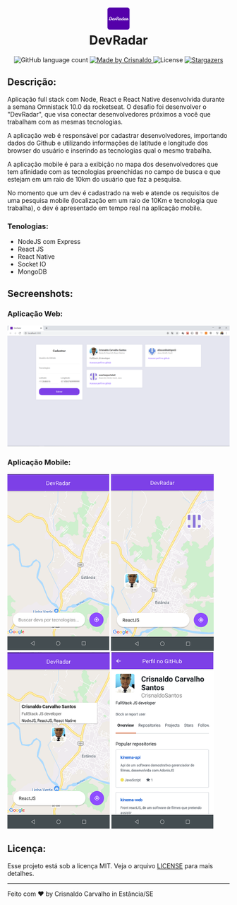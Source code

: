 <h1 align="center">
    <img src="./github_assets/logo192.png" width="50px">
    <br/>DevRadar
</h1>

<p align="center">
  <img alt="GitHub language count" src="https://img.shields.io/github/languages/count/CrisnaldoSantos/Omnistack-week11-rocketseat?color=6931ca">

  <a href="https://www.crisnaldocarvalho.com.br">
    <img alt="Made by Crisnaldo" src="https://img.shields.io/badge/made%20by-Crisnaldo Carvalho-6931ca">
  </a>

  <img alt="License" src="https://img.shields.io/badge/license-MIT-6931ca">

  <a href="https://github.com/CrisnaldoSantos/Omnistack-week11-rocketseat/stargazers">
    <img alt="Stargazers" src="https://img.shields.io/github/stars/CrisnaldoSantos/Omnistack-week11-rocketseat?style=social">
  </a>
</p>

## Descrição:
<p>
Aplicação full stack com Node, React e React Native desenvolvida durante a semana Omnistack 10.0 da rocketseat. O desafio foi desenvolver o "DevRadar", que visa conectar desenvolvedores próximos a você que trabalham com as mesmas tecnologias.</p>
<p>
A aplicação web é responsável por cadastrar desenvolvedores, importando dados do Github e utilizando informações de latitude e longitude dos browser do usuário e inserindo as tecnologias qual o mesmo trabalha.

A aplicação mobile é para a exibição no mapa dos desenvolvedores que tem afinidade com as tecnologias preenchidas no campo de busca e que estejam em um raio de 10km do usuário que faz a pesquisa. </p>

<p>No momento que um dev é cadastrado na web e atende os requisitos de uma pesquisa mobile (localização em um raio de 10Km e tecnologia que trabalha), o dev é apresentado em tempo real na aplicação mobile.</p>

### Tenologias:
- NodeJS com Express
- React JS
- React Native
- Socket IO
- MongoDB

## Secreenshots:

### Aplicação Web:
<img src="./github_assets/web.PNG" alt ="web"/>


### Aplicação Mobile:
<img src="./github_assets/mobile01.png" alt ="mobile1" height="400"/>

<img src="./github_assets/mobile02.png" alt ="mobile1" height="400"/>

<img src="./github_assets/mobile03.png" alt ="mobile1" height="400"/>
<img src="./github_assets/mobile04.png" alt ="mobile1" height="400"/>

## Licença:

Esse projeto está sob a licença MIT. Veja o arquivo [LICENSE](LICENSE.md) para mais detalhes.

---

Feito com ♥ by Crisnaldo Carvalho in Estância/SE